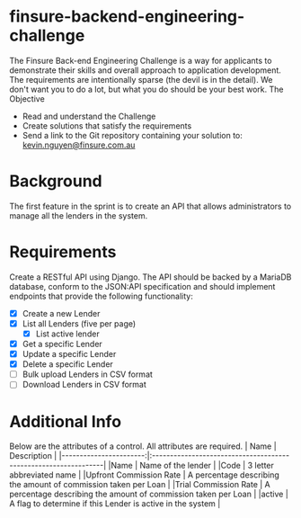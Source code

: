# finsure-backend-engineering-challenge
The Finsure Back-end Engineering Challenge is a way for applicants to
demonstrate their skills and overall approach to application development.
The requirements are intentionally sparse (the devil is in the detail). We
don't want you to do a lot, but what you do should be your best work.
The Objective
- Read and understand the Challenge
- Create solutions that satisfy the requirements
- Send a link to the Git repository containing your solution to:
kevin.nguyen@finsure.com.au

# Background
The first feature in the sprint is to create an API that allows
administrators to manage all the lenders in the system.

# Requirements
Create a RESTful API using Django. The API should be backed by a MariaDB
database, conform to the JSON:API specification and should implement
endpoints that provide the following functionality:
- [X] Create a new Lender
- [X] List all Lenders (five per page)
  - [X] List active lender
- [X] Get a specific Lender
- [X] Update a specific Lender
- [X] Delete a specific Lender
- [ ] Bulk upload Lenders in CSV format
- [ ] Download Lenders in CSV format

# Additional Info
Below are the attributes of a control. All attributes are required.
| Name                   | Description                                                     |
|-----------------------:|:----------------------------------------------------------------|
|Name                    | Name of the lender                                              |
|Code                    | 3 letter abbreviated name                                       |
|Upfront Commission Rate | A percentage describing the amount of commission taken per Loan |
|Trial Commission Rate   | A percentage describing the amount of commission taken per Loan |
|active                  | A flag to determine if this Lender is active in the system      |
